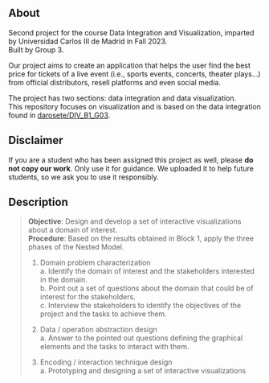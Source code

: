 ## About

Second project for the course Data Integration and Visualization, imparted by Universidad Carlos III de Madrid in Fall 2023.  
Built by Group 3.

Our project aims to create an application that helps the user find the best price for tickets of a live event (i.e., sports events, concerts, theater plays...) from official distributors, resell platforms and even social media.

The project has two sections: data integration and data visualization.  
This repository focuses on visualization and is based on the data integration found in [darosete/DIV_B1_G03](https://github.com/darosete/DIV_B1_G03/).

## Disclaimer
If you are a student who has been assigned this project as well, please **do not copy our work**. Only use it for guidance. We uploaded it to help future students, so we ask you to use it responsibly.

## Description

> **Objective**: Design and develop a set of interactive visualizations about a domain of interest.  
> **Procedure**: Based on the results obtained in Block 1, apply the three phases of the Nested Model.  
>
> 1. Domain problem characterization  
>   a. Identify the domain of interest and the stakeholders interested in the domain.  
>   b. Point out a set of questions about the domain that could be of interest for the stakeholders.  
>   c. Interview the stakeholders to identify the objectives of the project and the tasks to achieve them.  
>
> 2. Data / operation abstraction design  
>   a. Answer to the pointed out questions defining the graphical elements and the tasks to interact with them.  
>
> 3. Encoding / interaction technique design  
>   a. Prototyping and designing a set of interactive visualizations  
